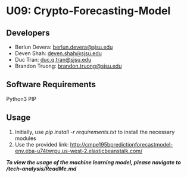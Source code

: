 # U09: Crypto-Forecasting-Model

## Developers
- Berlun Devera: berlun.devera@sjsu.edu
- Deven Shah: deven.shah@sjsu.edu
- Duc Tran: duc.q.tran@sjsu.edu
- Brandon Truong: brandon.truong@sjsu.edu

## Software Requirements
Python3
PIP

## Usage
1. Initially, use *pip install -r requirements.txt* to install the necessary modules
2. Use the provided link: http://cmpe195bpredictionforecastmodel-env.eba-u74twrpu.us-west-2.elasticbeanstalk.com/


***To view the usage of the machine learning model, please navigate to /tech-analysis/ReadMe.md***
